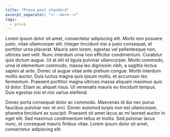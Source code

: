 ```yaml
---
title: "Prova post standard"
excerpt_separator: "<!--more-->"
tags:
  - prova
---
```

 Lorem ipsum dolor sit amet, consectetur adipiscing elit. Morbi non posuere justo, vitae ullamcorper elit. Integer tincidunt nisi a justo consequat, et porttitor urna placerat. Mauris sem lorem, egestas vel pellentesque non, ultrices sed velit. Nunc interdum urna non efficitur condimentum. Curabitur quis dictum augue. Ut at elit et ligula pulvinar ullamcorper. Morbi commodo, urna id elementum commodo, massa leo dignissim nibh, a sagittis lectus sapien at ante. Donec ut augue vitae ante pretium congue. Morbi interdum mollis auctor. Duis luctus magna quis ipsum mollis, et accumsan leo fermentum. Praesent porttitor magna ultrices massa aliquam maximus quis id dolor. Etiam ac aliquet risus. Ut venenatis mauris eu tincidunt tempus. Duis egestas nisi et nisi varius eleifend.
<!--more-->
Donec porta consequat dolor ac commodo. Maecenas id dui nec purus faucibus pulvinar nec et orci. Donec euismod turpis non est ullamcorper, pharetra tincidunt ex suscipit. Praesent sit amet lacus ac mi laoreet auctor in eget elit. Sed maximus condimentum tellus et mollis. Sed pulvinar lacus nunc, et consequat mauris finibus vitae. Lorem ipsum dolor sit amet, consectetur adipiscing elit. 
